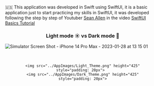 
🇺🇸 This application was developed in Swift using SwiftUI, it is a basic application just to start practicing my skills in SwiftUI, it was developed following the step by step of Youtuber [Sean Allen](https://www.youtube.com/@seanallen/videos) in the video [SwiftUI Basics Tutorial](https://www.youtube.com/watch?v=HXoVSbwWUIk&t=17s)
<h3 align=center font="bold">Light mode ☀️ vs Dark mode 🌙 </h3>

![Simulator Screen Shot - iPhone 14 Pro Max - 2023-01-28 at 13 15 01](https://user-images.githubusercontent.com/60523500/215832317-d1bd13f2-8002-43ad-a467-8bfcf592e58b.png)



<div align=center style="padding: 20px">

    <img src="../AppImages/Light_Theme.png" height="425" style="padding: 20px">  
    <img src="../AppImages/Dark_Theme.png" height="425" style="padding: 20px">
</div>




